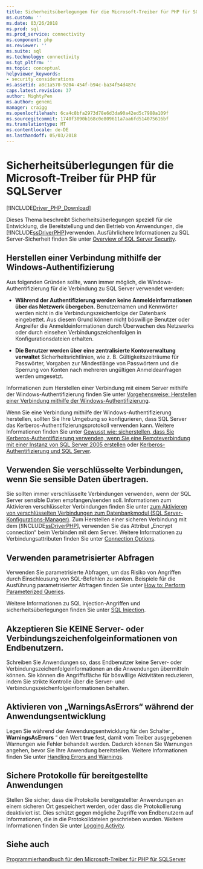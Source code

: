 ```yaml
---
title: Sicherheitsüberlegungen für die Microsoft-Treiber für PHP für SQLServer | Microsoft Docs
ms.custom: ''
ms.date: 03/26/2018
ms.prod: sql
ms.prod_service: connectivity
ms.component: php
ms.reviewer: ''
ms.suite: sql
ms.technology: connectivity
ms.tgt_pltfrm: ''
ms.topic: conceptual
helpviewer_keywords:
- security considerations
ms.assetid: a8c1a570-9204-454f-b94c-ba34f54d487c
caps.latest.revision: 37
author: MightyPen
ms.author: genemi
manager: craigg
ms.openlocfilehash: 6ca4c8bfa2973d78e6d3da90a42ed5c7988a109f
ms.sourcegitcommit: 1740f3090b168c0e809611a7aa6fd514075616bf
ms.translationtype: MT
ms.contentlocale: de-DE
ms.lasthandoff: 05/03/2018
---
```

# <a name="security-considerations-for-the-microsoft-drivers-for-php-for-sql-server"></a>Sicherheitsüberlegungen für die Microsoft-Treiber für PHP für SQLServer
[!INCLUDE[Driver_PHP_Download](../../includes/driver_php_download.md)]

Dieses Thema beschreibt Sicherheitsüberlegungen speziell für die Entwicklung, die Bereitstellung und den Betrieb von Anwendungen, die [!INCLUDE[ssDriverPHP](../../includes/ssdriverphp_md.md)]verwenden. Ausführlichere Informationen zu SQL Server-Sicherheit finden Sie unter [Overview of SQL Server Security](https://docs.microsoft.com/dotnet/framework/data/adonet/sql/overview-of-sql-server-security).  
  
## <a name="connect-using-windows-authentication"></a>Herstellen einer Verbindung mithilfe der Windows-Authentifizierung  
Aus folgenden Gründen sollte, wann immer möglich, die Windows-Authentifizierung für die Verbindung zu SQL Server verwendet werden:  
  
-   **Während der Authentifizierung werden keine Anmeldeinformationen über das Netzwerk übergeben.** Benutzernamen und Kennwörter werden nicht in die Verbindungszeichenfolge der Datenbank eingebettet. Aus diesem Grund können nicht böswillige Benutzer oder Angreifer die Anmeldeinformationen durch Überwachen des Netzwerks oder durch einsehen Verbindungszeichenfolgen in Konfigurationsdateien erhalten.  
  
-   **Die Benutzer werden über eine zentralisierte Kontoverwaltung verwaltet** Sicherheitsrichtlinien, wie z. B. Gültigkeitszeiträume für Passwörter, Vorgaben zur Mindestlänge von Passwörtern und die Sperrung von Konten nach mehreren ungültigen Anmeldeanfragen werden umgesetzt.  
  
Informationen zum Herstellen einer Verbindung mit einem Server mithilfe der Windows-Authentifizierung finden Sie unter [Vorgehensweise: Herstellen einer Verbindung mithilfe der Windows-Authentifizierung](../../connect/php/how-to-connect-using-windows-authentication.md).  
  
Wenn Sie eine Verbindung mithilfe der Windows-Authentifizierung herstellen, sollten Sie Ihre Umgebung so konfigurieren, dass SQL Server das Kerberos-Authentifizierungsprotokoll verwenden kann. Weitere Informationen finden Sie unter [Gewusst wie: sicherstellen, dass Sie Kerberos-Authentifizierung verwenden, wenn Sie eine Remoteverbindung mit einer Instanz von SQL Server 2005 erstellen](https://support.microsoft.com/en-ca/help/909801/how-to-make-sure-that-you-are-using-kerberos-authentication-when-you-c) oder [Kerberos-Authentifizierung und SQL Server](https://msdn.microsoft.com/library/cc280744.aspx).  
  
## <a name="use-encrypted-connections-when-transferring-sensitive-data"></a>Verwenden Sie verschlüsselte Verbindungen, wenn Sie sensible Daten übertragen.  
Sie sollten immer verschlüsselte Verbindungen verwenden, wenn der SQL Server sensible Daten empfangen/senden soll. Informationen zum Aktivieren verschlüsselter Verbindungen finden Sie unter [zum Aktivieren von verschlüsselten Verbindungen zum Datenbankmodul (SQL Server-Konfigurations-Manager)](../../database-engine/configure-windows/enable-encrypted-connections-to-the-database-engine.md). Zum Herstellen einer sicheren Verbindung mit dem [!INCLUDE[ssDriverPHP](../../includes/ssdriverphp_md.md)], verwenden Sie das Attribut „Encrypt connection“ beim Verbinden mit dem Server. Weitere Informationen zu Verbindungsattributen finden Sie unter [Connection Options](../../connect/php/connection-options.md).  
  
## <a name="use-parameterized-queries"></a>Verwenden parametrisierter Abfragen  
Verwenden Sie parametrisierte Abfragen, um das Risiko von Angriffen durch Einschleusung von SQL-Befehlen zu senken. Beispiele für die Ausführung parametrisierter Abfragen finden Sie unter [How to: Perform Parameterized Queries](../../connect/php/how-to-perform-parameterized-queries.md).  
  
Weitere Informationen zu SQL Injection-Angriffen und sicherheitsüberlegungen finden Sie unter [SQL Injection](https://msdn.microsoft.com/library/ms161953.aspx).  
  
## <a name="do-not-accept-server-or-connection-string-information-from-end-users"></a>Akzeptieren Sie KEINE Server- oder Verbindungszeichenfolgeinformationen von Endbenutzern.  
Schreiben Sie Anwendungen so, dass Endbenutzer keine Server- oder Verbindungszeichenfolgeinformationen an die Anwendungen übermitteln können. Sie können die Angriffsfläche für böswillige Aktivitäten reduzieren, indem Sie strikte Kontrolle über die Server- und Verbindungszeichenfolgeinformationen behalten.  
  
## <a name="turn-warningsaserrors-on-during-application-development"></a>Aktivieren von „WarningsAsErrors“ während der Anwendungsentwicklung  
Legen Sie während der Anwendungsentwicklung für den Schalter „ **WarningsAsErrors** “ den Wert **true** fest, damit vom Treiber ausgegebenen Warnungen wie Fehler behandelt werden. Dadurch können Sie Warnungen angehen, bevor Sie Ihre Anwendung bereitstellen. Weitere Informationen finden Sie unter [Handling Errors and Warnings](../../connect/php/handling-errors-and-warnings.md).  
  
## <a name="secure-logs-for-deployed-application"></a>Sichere Protokolle für bereitgestellte Anwendungen  
Stellen Sie sicher, dass die Protokolle bereitgestellter Anwendungen an einem sicheren Ort gespeichert werden, oder dass die Protokollierung deaktiviert ist. Dies schützt gegen mögliche Zugriffe von Endbenutzern auf Informationen, die in die Protokolldateien geschrieben wurden. Weitere Informationen finden Sie unter [Logging Activity](../../connect/php/logging-activity.md).  
  
## <a name="see-also"></a>Siehe auch  
[Programmierhandbuch für den Microsoft-Treiber für PHP für SQLServer](../../connect/php/programming-guide-for-php-sql-driver.md)
  
